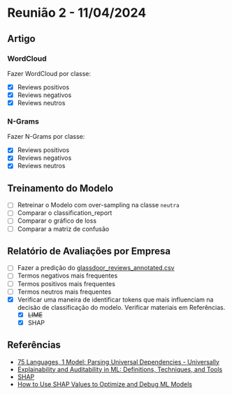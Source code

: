 # Reunião 2 - 11/04/2024

## Artigo
### WordCloud
Fazer WordCloud por classe:
- [X] Reviews positivos
- [X] Reviews negativos
- [X] Reviews neutros

### N-Grams
Fazer N-Grams por classe:
- [X] Reviews positivos
- [X] Reviews negativos
- [X] Reviews neutros

## Treinamento do Modelo
- [ ] Retreinar o Modelo com over-sampling na classe `neutra`
- [ ] Comparar o classification_report
- [ ] Comparar o gráfico de loss
- [ ] Comparar a matriz de confusão

## Relatório de Avaliações por Empresa
- [ ] Fazer a predição do [glassdoor_reviews_annotated.csv](../data_preparation/glassdoor_reviews_annotated.csv)
- [ ] Termos negativos mais frequentes
- [ ] Termos positivos mais frequentes
- [ ] Termos neutros mais frequentes
- [X] Verificar uma maneira de identificar tokens que mais influenciam na decisão de classificação do modelo. Verificar materiais em Referências.
  - [X] ~~LIME~~
  - [X] SHAP

## Referências
- [75 Languages, 1 Model: Parsing Universal Dependencies - Universally](https://www.researchgate.net/figure/Visualization-of-BERT-attention-head-4-at-layer-11-comparing-the-attended-words-on-an_fig3_335681625)
- [Explainability and Auditability in ML: Definitions, Techniques, and Tools](https://neptune.ai/blog/explainability-auditability-ml-definitions-techniques-tools)
- [SHAP](https://github.com/shap/shap#natural-language-example-transformers)
- [How to Use SHAP Values to Optimize and Debug ML Models](https://neptune.ai/blog/shap-values)
